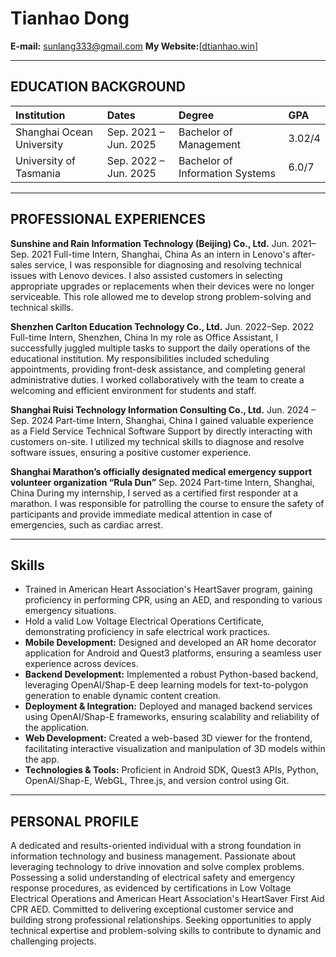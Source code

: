 # Tianhao Dong

**E-mail:** sunlang333@gmail.com
**My Website:**[[dtianhao.win](https://dtianhao.win/)]

---

## EDUCATION BACKGROUND

| Institution          | Dates         | Degree                                   | GPA       |
| :------------------- | :------------ | :--------------------------------------- | :-------- |
| Shanghai Ocean University | Sep. 2021 – Jun. 2025 | Bachelor of Management                   | 3.02/4    |
| University of Tasmania | Sep. 2022 – Jun. 2025 | Bachelor of Information Systems           | 6.0/7     |

---

## PROFESSIONAL EXPERIENCES

**Sunshine and Rain Information Technology (Beijing) Co., Ltd.** Jun. 2021–Sep. 2021
Full-time Intern, Shanghai, China
As an intern in Lenovo's after-sales service, I was responsible for diagnosing and resolving technical issues with Lenovo devices. I also assisted customers in selecting appropriate upgrades or replacements when their devices were no longer serviceable. This role allowed me to develop strong problem-solving and technical skills.

**Shenzhen Carlton Education Technology Co., Ltd.** Jun. 2022–Sep. 2022
Full-time Intern, Shenzhen, China
In my role as Office Assistant, I successfully juggled multiple tasks to support the daily operations of the educational institution. My responsibilities included scheduling appointments, providing front-desk assistance, and completing general administrative duties. I worked collaboratively with the team to create a welcoming and efficient environment for students and staff.

**Shanghai Ruisi Technology Information Consulting Co., Ltd.** Jun. 2024 – Sep. 2024
Part-time Intern, Shanghai, China
I gained valuable experience as a Field Service Technical Software Support by directly interacting with customers on-site. I utilized my technical skills to diagnose and resolve software issues, ensuring a positive customer experience.

**Shanghai Marathon’s officially designated medical emergency support volunteer organization “Rula Dun”** Sep. 2024
Part-time Intern, Shanghai, China
During my internship, I served as a certified first responder at a marathon. I was responsible for patrolling the course to ensure the safety of participants and provide immediate medical attention in case of emergencies, such as cardiac arrest.

---

## Skills

* Trained in American Heart Association's HeartSaver program, gaining proficiency in performing CPR, using an AED, and responding to various emergency situations.
* Hold a valid Low Voltage Electrical Operations Certificate, demonstrating proficiency in safe electrical work practices.
* **Mobile Development:** Designed and developed an AR home decorator application for Android and Quest3 platforms, ensuring a seamless user experience across devices.
* **Backend Development:** Implemented a robust Python-based backend, leveraging OpenAI/Shap-E deep learning models for text-to-polygon generation to enable dynamic content creation.
* **Deployment & Integration:** Deployed and managed backend services using OpenAI/Shap-E frameworks, ensuring scalability and reliability of the application.
* **Web Development:** Created a web-based 3D viewer for the frontend, facilitating interactive visualization and manipulation of 3D models within the app.
* **Technologies & Tools:** Proficient in Android SDK, Quest3 APIs, Python, OpenAI/Shap-E, WebGL, Three.js, and version control using Git.

---

## PERSONAL PROFILE

A dedicated and results-oriented individual with a strong foundation in information technology and business management. Passionate about leveraging technology to drive innovation and solve complex problems. Possessing a solid understanding of electrical safety and emergency response procedures, as evidenced by certifications in Low Voltage Electrical Operations and American Heart Association's HeartSaver First Aid CPR AED. Committed to delivering exceptional customer service and building strong professional relationships. Seeking opportunities to apply technical expertise and problem-solving skills to contribute to dynamic and challenging projects.
